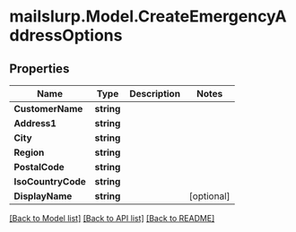 # mailslurp.Model.CreateEmergencyAddressOptions

## Properties

Name | Type | Description | Notes
------------ | ------------- | ------------- | -------------
**CustomerName** | **string** |  | 
**Address1** | **string** |  | 
**City** | **string** |  | 
**Region** | **string** |  | 
**PostalCode** | **string** |  | 
**IsoCountryCode** | **string** |  | 
**DisplayName** | **string** |  | [optional] 

[[Back to Model list]](../README#documentation-for-models) [[Back to API list]](../README#documentation-for-api-endpoints) [[Back to README]](../README)

